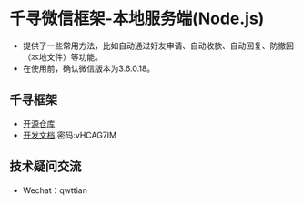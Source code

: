 # 千寻微信框架-本地服务端(Node.js)
- 提供了一些常用方法，比如自动通过好友申请、自动收款、自动回复、防撤回（本地文件）等功能。<br>
- 在使用前，确认微信版本为3.6.0.18。
## 千寻框架
- [开源仓库](https://gitee.com/ai-chen-qi/pc-v-hook-http-api)<br>
- [开发文档](https://www.apifox.cn/apidoc/shared-af49a169-8b5c-4137-a5ea-723a10e8e794/doc-1046131) 密码:vHCAG7IM
## 技术疑问交流
- Wechat：qwttian<br>
